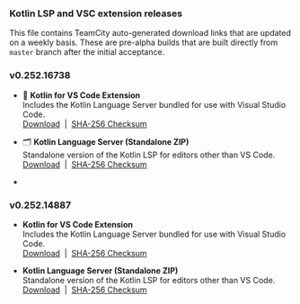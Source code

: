 ### Kotlin LSP and VSC extension releases

This file contains TeamCity auto-generated download links that are updated on a weekly basis.
These are pre-alpha builds that are built directly from `master` branch after the initial acceptance.

### v0.252.16738

- :test_tube: **Kotlin for VS Code Extension**  
  Includes the Kotlin Language Server bundled for use with Visual Studio Code.  
  [Download](https://download-cdn.jetbrains.com/kotlin-lsp/0.252.16738/kotlin-0.252.16738.vsix) &nbsp;|&nbsp; [SHA-256 Checksum](https://download-cdn.jetbrains.com/kotlin-lsp/0.252.16738/kotlin-0.252.16738.vsix.sha256)

- :card_index_dividers: **Kotlin Language Server (Standalone ZIP)**  
  Standalone version of the Kotlin LSP for editors other than VS Code.  
  [Download](https://download-cdn.jetbrains.com/kotlin-lsp/0.252.16738/kotlin-0.252.16738.zip) &nbsp;|&nbsp; [SHA-256 Checksum](https://download-cdn.jetbrains.com/kotlin-lsp/0.252.16738/kotlin-0.252.16738.zip.sha256)
- 
### v0.252.14887

- **Kotlin for VS Code Extension**  
  Includes the Kotlin Language Server bundled for use with Visual Studio Code.  
  [Download](https://download-cdn.jetbrains.com/kotlin-lsp/0.252.14887/kotlin-0.252.14887.vsix) &nbsp;|&nbsp; [SHA-256 Checksum](https://download-cdn.jetbrains.com/kotlin-lsp/0.252.14887/kotlin-0.252.14887.vsix.sha256)

-  **Kotlin Language Server (Standalone ZIP)**  
  Standalone version of the Kotlin LSP for editors other than VS Code.  
  [Download](https://download-cdn.jetbrains.com/kotlin-lsp/0.252.14887/kotlin-0.252.14887.zip) &nbsp;|&nbsp; [SHA-256 Checksum](https://download-cdn.jetbrains.com/kotlin-lsp/0.252.14887/kotlin-0.252.14887.zip.sha256)